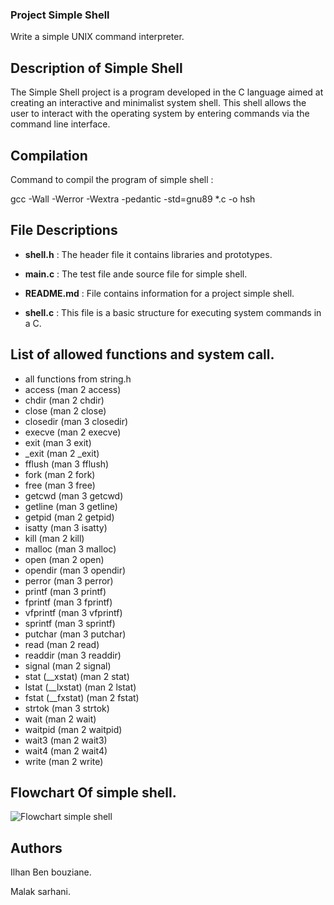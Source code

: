 ### Project Simple Shell

Write a simple UNIX command interpreter.

## Description of Simple Shell

The Simple Shell project is a program developed in the C language aimed at creating an interactive and minimalist system shell. This shell allows the user to interact with the operating system by entering commands via the command line interface.

## Compilation 

Command to compil the program of simple shell :

gcc -Wall -Werror -Wextra -pedantic -std=gnu89 *.c -o hsh

## File Descriptions

* **shell.h** : The header file it contains libraries and prototypes.

* **main.c** : The test file ande source file for simple shell.

* **README.md** : File contains information for a project simple shell.

* **shell.c** : This file is a basic structure for executing system commands in a C.

## List of allowed functions and system call.

* all functions from string.h
* access (man 2 access)
* chdir (man 2 chdir)
* close (man 2 close)
* closedir (man 3 closedir)
* execve (man 2 execve)
* exit (man 3 exit)
* _exit (man 2 _exit)
* fflush (man 3 fflush)
* fork (man 2 fork)
* free (man 3 free)
* getcwd (man 3 getcwd)
* getline (man 3 getline)
* getpid (man 2 getpid)
* isatty (man 3 isatty)
* kill (man 2 kill)
* malloc (man 3 malloc)
* open (man 2 open)
* opendir (man 3 opendir)
* perror (man 3 perror)
* printf (man 3 printf)
* fprintf (man 3 fprintf)
* vfprintf (man 3 vfprintf)
* sprintf (man 3 sprintf)
* putchar (man 3 putchar)
* read (man 2 read)
* readdir (man 3 readdir)
* signal (man 2 signal)
* stat (__xstat) (man 2 stat)
* lstat (__lxstat) (man 2 lstat)
* fstat (__fxstat) (man 2 fstat)
* strtok (man 3 strtok)
* wait (man 2 wait)
* waitpid (man 2 waitpid)
* wait3 (man 2 wait3)
* wait4 (man 2 wait4)
* write (man 2 write)

## Flowchart Of simple shell.
![Flowchart simple shell](https://github.com/malak33s/holbertonschool-simple_shell/assets/159031600/4cdb45e5-bbb7-4cb3-a827-e9e1303bcc54)

## Authors


Ilhan Ben bouziane.

Malak sarhani.
